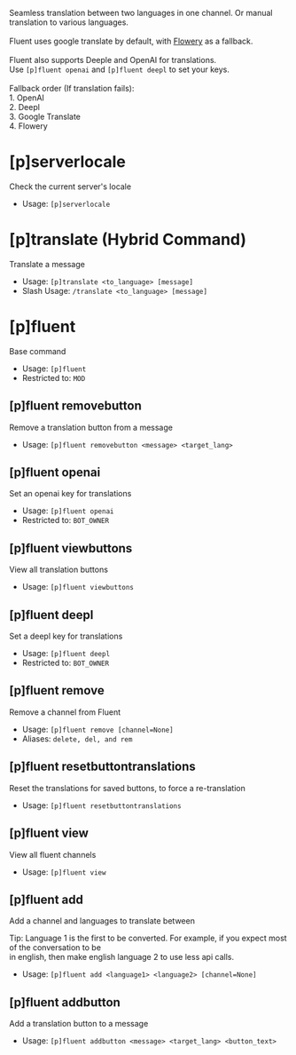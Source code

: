 Seamless translation between two languages in one channel. Or manual translation to various languages.<br/><br/>Fluent uses google translate by default, with [Flowery](https://flowery.pw/) as a fallback.<br/><br/>Fluent also supports Deeple and OpenAI for translations.<br/>Use `[p]fluent openai` and `[p]fluent deepl` to set your keys.<br/><br/>Fallback order (If translation fails):<br/>1. OpenAI<br/>2. Deepl<br/>3. Google Translate<br/>4. Flowery

# [p]serverlocale
Check the current server's locale<br/>
 - Usage: `[p]serverlocale`
# [p]translate (Hybrid Command)
Translate a message<br/>
 - Usage: `[p]translate <to_language> [message]`
 - Slash Usage: `/translate <to_language> [message]`
# [p]fluent
Base command<br/>
 - Usage: `[p]fluent`
 - Restricted to: `MOD`
## [p]fluent removebutton
Remove a translation button from a message<br/>
 - Usage: `[p]fluent removebutton <message> <target_lang>`
## [p]fluent openai
Set an openai key for translations<br/>
 - Usage: `[p]fluent openai`
 - Restricted to: `BOT_OWNER`
## [p]fluent viewbuttons
View all translation buttons<br/>
 - Usage: `[p]fluent viewbuttons`
## [p]fluent deepl
Set a deepl key for translations<br/>
 - Usage: `[p]fluent deepl`
 - Restricted to: `BOT_OWNER`
## [p]fluent remove
Remove a channel from Fluent<br/>
 - Usage: `[p]fluent remove [channel=None]`
 - Aliases: `delete, del, and rem`
## [p]fluent resetbuttontranslations
Reset the translations for saved buttons, to force a re-translation<br/>
 - Usage: `[p]fluent resetbuttontranslations`
## [p]fluent view
View all fluent channels<br/>
 - Usage: `[p]fluent view`
## [p]fluent add
Add a channel and languages to translate between<br/>

Tip: Language 1 is the first to be converted. For example, if you expect most of the conversation to be<br/>
in english, then make english language 2 to use less api calls.<br/>
 - Usage: `[p]fluent add <language1> <language2> [channel=None]`
## [p]fluent addbutton
Add a translation button to a message<br/>
 - Usage: `[p]fluent addbutton <message> <target_lang> <button_text>`
